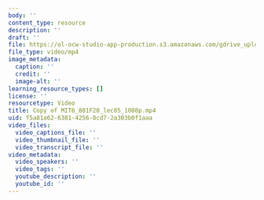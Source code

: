 ```yaml
---
body: ''
content_type: resource
description: ''
draft: ''
file: https://ol-ocw-studio-app-production.s3.amazonaws.com/gdrive_uploads/6-801-machine-vision-fall-2020/19pK9Di8RJESBKCqLlVleup4F7PVANk0L/copy-of-mit6_801f20_lec05_1080p.mp4
file_type: video/mp4
image_metadata:
  caption: ''
  credit: ''
  image-alt: ''
learning_resource_types: []
license: ''
resourcetype: Video
title: Copy of MIT6_801F20_lec05_1080p.mp4
uid: f5a81a62-6381-4256-8cd7-2a303b0f1aaa
video_files:
  video_captions_file: ''
  video_thumbnail_file: ''
  video_transcript_file: ''
video_metadata:
  video_speakers: ''
  video_tags: ''
  youtube_description: ''
  youtube_id: ''
---
```

